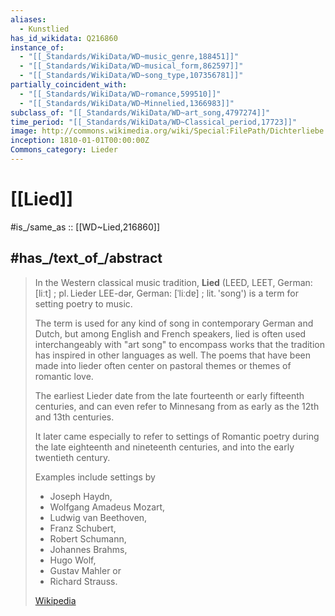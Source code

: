 ```yaml
---
aliases:
  - Kunstlied
has_id_wikidata: Q216860
instance_of:
  - "[[_Standards/WikiData/WD~music_genre,188451]]"
  - "[[_Standards/WikiData/WD~musical_form,862597]]"
  - "[[_Standards/WikiData/WD~song_type,107356781]]"
partially_coincident_with:
  - "[[_Standards/WikiData/WD~romance,599510]]"
  - "[[_Standards/WikiData/WD~Minnelied,1366983]]"
subclass_of: "[[_Standards/WikiData/WD~art_song,4797274]]"
time_period: "[[_Standards/WikiData/WD~Classical_period,17723]]"
image: http://commons.wikimedia.org/wiki/Special:FilePath/Dichterliebe.png
inception: 1810-01-01T00:00:00Z
Commons_category: Lieder
---
```


# [[Lied]] 

#is_/same_as :: [[WD~Lied,216860]] 

## #has_/text_of_/abstract 

> In the Western classical music tradition, 
> **Lied** (LEED, LEET, German: [liːt] ; pl. Lieder  LEE-dər, German: [ˈliːdɐ] ; lit. 'song') 
> is a term for setting poetry to music. 
> 
> The term is used for any kind of song in contemporary German and Dutch, 
> but among English and French speakers, lied is often used interchangeably with "art song" 
> to encompass works that the tradition has inspired in other languages as well. 
> The poems that have been made into lieder often center on pastoral themes or themes of romantic love.
>
> The earliest Lieder date from the late fourteenth or early fifteenth centuries, 
> and can even refer to Minnesang from as early as the 12th and 13th centuries. 
> 
> It later came especially to refer to settings of Romantic poetry 
> during the late eighteenth and nineteenth centuries, and into the early twentieth century. 
> 
> Examples include settings by 
> - Joseph Haydn, 
> - Wolfgang Amadeus Mozart, 
> - Ludwig van Beethoven, 
> - Franz Schubert, 
> - Robert Schumann, 
> - Johannes Brahms, 
> - Hugo Wolf, 
> - Gustav Mahler or 
> - Richard Strauss.
>
> [Wikipedia](https://en.wikipedia.org/wiki/Lied) 

